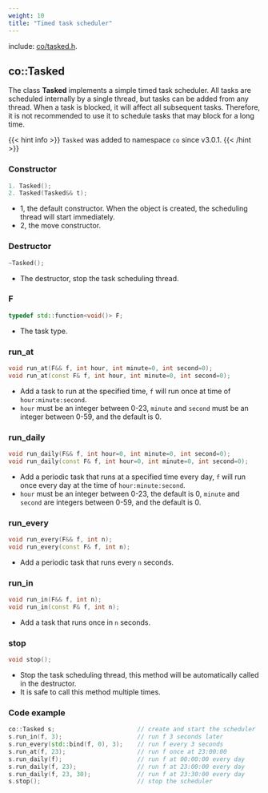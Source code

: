 ```yaml
---
weight: 10
title: "Timed task scheduler"
---
```



include: [co/tasked.h](https://github.com/idealvin/coost/blob/master/include/co/tasked.h).


## co::Tasked

The class **Tasked** implements a simple timed task scheduler. All tasks are scheduled internally by a single thread, but tasks can be added from any thread. When a task is blocked, it will affect all subsequent tasks. Therefore, it is not recommended to use it to schedule tasks that may block for a long time. 

{{< hint info >}}
`Tasked` was added to namespace `co` since v3.0.1.
{{< /hint >}}


### Constructor

```cpp
1. Tasked();
2. Tasked(Tasked&& t);
```

- 1, the default constructor. When the object is created, the scheduling thread will start immediately.
- 2, the move constructor.



### Destructor

```cpp
~Tasked();
```

- The destructor, stop the task scheduling thread.



### F

```cpp
typedef std::function<void()> F;
```

- The task type.



### run_at

```cpp
void run_at(F&& f, int hour, int minute=0, int second=0);
void run_at(const F& f, int hour, int minute=0, int second=0);
```

- Add a task to run at the specified time, `f` will run once at time of `hour:minute:second`.
- `hour` must be an integer between 0-23, `minute` and `second` must be an integer between 0-59, and the default is 0.



### run_daily

```cpp
void run_daily(F&& f, int hour=0, int minute=0, int second=0);
void run_daily(const F& f, int hour=0, int minute=0, int second=0);
```

- Add a periodic task that runs at a specified time every day, `f` will run once every day at the time of `hour:minute:second`.
- `hour` must be an integer between 0-23, the default is 0, `minute` and `second` are integers between 0-59, and the default is 0.



### run_every

```cpp
void run_every(F&& f, int n);
void run_every(const F& f, int n);
```

- Add a periodic task that runs every `n` seconds.



### run_in

```cpp
void run_in(F&& f, int n);
void run_in(const F& f, int n);
```

- Add a task that runs once in `n` seconds.



### stop

```cpp
void stop();
```

- Stop the task scheduling thread, this method will be automatically called in the destructor.
- It is safe to call this method multiple times.



### Code example

```cpp
co::Tasked s;                       // create and start the scheduler
s.run_in(f, 3);                     // run f 3 seconds later
s.run_every(std::bind(f, 0), 3);    // run f every 3 seconds
s.run_at(f, 23);                    // run f once at 23:00:00
s.run_daily(f);                     // run f at 00:00:00 every day
s.run_daily(f, 23);                 // run f at 23:00:00 every day
s.run_daily(f, 23, 30);             // run f at 23:30:00 every day
s.stop();                           // stop the scheduler
```
